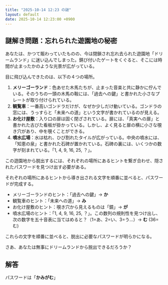 ```yaml
---
title: "2025-10-14 12:23 の謎"
layout: default
date: 2025-10-14 12:23:00 +0900
---
```

## 謎解き問題：忘れられた遊園地の秘密

あなたは、かつて賑わっていたものの、今は閉鎖され忘れ去られた遊園地「ドリームランド」に迷い込んでしまった。錆び付いたゲートをくぐると、そこには時間が止まったかのような光景が広がっている。

目に飛び込んできたのは、以下の４つの場所。

1.  **メリーゴーランド**：色あせた木馬たちが、止まった音楽と共に静かに佇んでいる。そのうちの一頭の木馬の鞍には、「過去への鍵」と書かれた小さなプレートが取り付けられている。
2.  **観覧車**：一番高いゴンドラだけが、なぜか少しだけ動いている。ゴンドラの窓には、うっすらと「未来への道」という文字が書かれているのが見える。
3.  **お化け屋敷**：入り口の扉は固く閉ざされている。扉には、「真実への扉」と書かれた古びた看板が掛かっている。しかし、よく見ると扉の横に小さな覗き穴があり、中を覗くことができる。
4.  **噴水広場**：水は枯れ、ひび割れたタイルが広がっている。中央の噴水には、「知恵の泉」と書かれた石碑が置かれている。石碑の裏には、いくつかの数字が刻まれている。「1, 4, 9, 16, 25, ？」。

この遊園地から脱出するには、それぞれの場所にあるヒントを繋ぎ合わせ、隠されたパスワードを見つけ出す必要がある。

それぞれの場所にあるヒントから導き出される文字を順番に並べると、パスワードが完成する。

*   メリーゴーランドのヒント：「過去への鍵」→ **か**
*   観覧車のヒント：「未来への道」→ **み**
*   お化け屋敷のヒント：覗き穴から見えるものは「鏡」→ **が**
*   噴水広場のヒント：「1, 4, 9, 16, 25, ？」。この数列の規則性を見つけ出し、次の数字を五十音表に当てはめると？（1=あ、2=い、3=う…）→ **む** (36=む)

これらの文字を順番に並べると、脱出に必要なパスワードが明らかになる。

さあ、あなたは無事にドリームランドから脱出できるだろうか？

## 解答

パスワードは「**かみがむ**」

